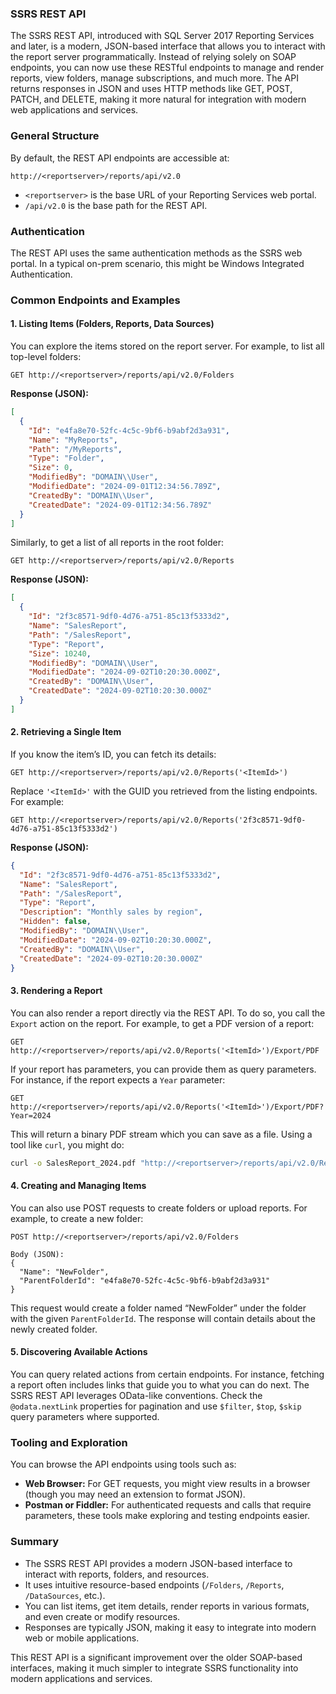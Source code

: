 ### SSRS REST API

The SSRS REST API, introduced with SQL Server 2017 Reporting Services and later, is a modern, JSON-based interface that allows you to interact with the report server programmatically. Instead of relying solely on SOAP endpoints, you can now use these RESTful endpoints to manage and render reports, view folders, manage subscriptions, and much more. The API returns responses in JSON and uses HTTP methods like GET, POST, PATCH, and DELETE, making it more natural for integration with modern web applications and services.

### General Structure  
By default, the REST API endpoints are accessible at:  
```
http://<reportserver>/reports/api/v2.0
```
- `<reportserver>` is the base URL of your Reporting Services web portal. 
- `/api/v2.0` is the base path for the REST API.

### Authentication  
The REST API uses the same authentication methods as the SSRS web portal. In a typical on-prem scenario, this might be Windows Integrated Authentication.

### Common Endpoints and Examples

#### 1. Listing Items (Folders, Reports, Data Sources)  
You can explore the items stored on the report server. For example, to list all top-level folders:
```
GET http://<reportserver>/reports/api/v2.0/Folders
```
**Response (JSON):**
```json
[
  {
    "Id": "e4fa8e70-52fc-4c5c-9bf6-b9abf2d3a931",
    "Name": "MyReports",
    "Path": "/MyReports",
    "Type": "Folder",
    "Size": 0,
    "ModifiedBy": "DOMAIN\\User",
    "ModifiedDate": "2024-09-01T12:34:56.789Z",
    "CreatedBy": "DOMAIN\\User",
    "CreatedDate": "2024-09-01T12:34:56.789Z"
  }
]
```

Similarly, to get a list of all reports in the root folder:
```
GET http://<reportserver>/reports/api/v2.0/Reports
```
**Response (JSON):**
```json
[
  {
    "Id": "2f3c8571-9df0-4d76-a751-85c13f5333d2",
    "Name": "SalesReport",
    "Path": "/SalesReport",
    "Type": "Report",
    "Size": 10240,
    "ModifiedBy": "DOMAIN\\User",
    "ModifiedDate": "2024-09-02T10:20:30.000Z",
    "CreatedBy": "DOMAIN\\User",
    "CreatedDate": "2024-09-02T10:20:30.000Z"
  }
]
```

#### 2. Retrieving a Single Item  
If you know the item’s ID, you can fetch its details:
```
GET http://<reportserver>/reports/api/v2.0/Reports('<ItemId>')
```
Replace `'<ItemId>'` with the GUID you retrieved from the listing endpoints. For example:
```
GET http://<reportserver>/reports/api/v2.0/Reports('2f3c8571-9df0-4d76-a751-85c13f5333d2')
```

**Response (JSON):**
```json
{
  "Id": "2f3c8571-9df0-4d76-a751-85c13f5333d2",
  "Name": "SalesReport",
  "Path": "/SalesReport",
  "Type": "Report",
  "Description": "Monthly sales by region",
  "Hidden": false,
  "ModifiedBy": "DOMAIN\\User",
  "ModifiedDate": "2024-09-02T10:20:30.000Z",
  "CreatedBy": "DOMAIN\\User",
  "CreatedDate": "2024-09-02T10:20:30.000Z"
}
```

#### 3. Rendering a Report  
You can also render a report directly via the REST API. To do so, you call the `Export` action on the report. For example, to get a PDF version of a report:
```
GET http://<reportserver>/reports/api/v2.0/Reports('<ItemId>')/Export/PDF
```
If your report has parameters, you can provide them as query parameters. For instance, if the report expects a `Year` parameter:
```
GET http://<reportserver>/reports/api/v2.0/Reports('<ItemId>')/Export/PDF?Year=2024
```
This will return a binary PDF stream which you can save as a file. Using a tool like `curl`, you might do:
```bash
curl -o SalesReport_2024.pdf "http://<reportserver>/reports/api/v2.0/Reports('2f3c8571-9df0-4d76-a751-85c13f5333d2')/Export/PDF?Year=2024"
```

#### 4. Creating and Managing Items  
You can also use POST requests to create folders or upload reports. For example, to create a new folder:
```
POST http://<reportserver>/reports/api/v2.0/Folders

Body (JSON):
{
  "Name": "NewFolder",
  "ParentFolderId": "e4fa8e70-52fc-4c5c-9bf6-b9abf2d3a931"
}
```
This request would create a folder named “NewFolder” under the folder with the given `ParentFolderId`. The response will contain details about the newly created folder.

#### 5. Discovering Available Actions  
You can query related actions from certain endpoints. For instance, fetching a report often includes links that guide you to what you can do next. The SSRS REST API leverages OData-like conventions. Check the `@odata.nextLink` properties for pagination and use `$filter`, `$top`, `$skip` query parameters where supported.

### Tooling and Exploration  
You can browse the API endpoints using tools such as:  
- **Web Browser:** For GET requests, you might view results in a browser (though you may need an extension to format JSON).  
- **Postman or Fiddler:** For authenticated requests and calls that require parameters, these tools make exploring and testing endpoints easier.

### Summary  
- The SSRS REST API provides a modern JSON-based interface to interact with reports, folders, and resources.  
- It uses intuitive resource-based endpoints (`/Folders`, `/Reports`, `/DataSources`, etc.).  
- You can list items, get item details, render reports in various formats, and even create or modify resources.  
- Responses are typically JSON, making it easy to integrate into modern web or mobile applications.

This REST API is a significant improvement over the older SOAP-based interfaces, making it much simpler to integrate SSRS functionality into modern applications and services.
